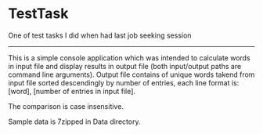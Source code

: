TestTask
========

One of test tasks I did when had last job seeking session

---------------

This is a simple console application which was intended to calculate words in input file 
and display results in output file (both input/output paths are command line arguments).
Output file contains of unique words takend from input file sorted descendingly by number of entries, 
each line format is: [word], [number of entries in input file].

The comparison is case insensitive.

Sample data is 7zipped in Data directory.

